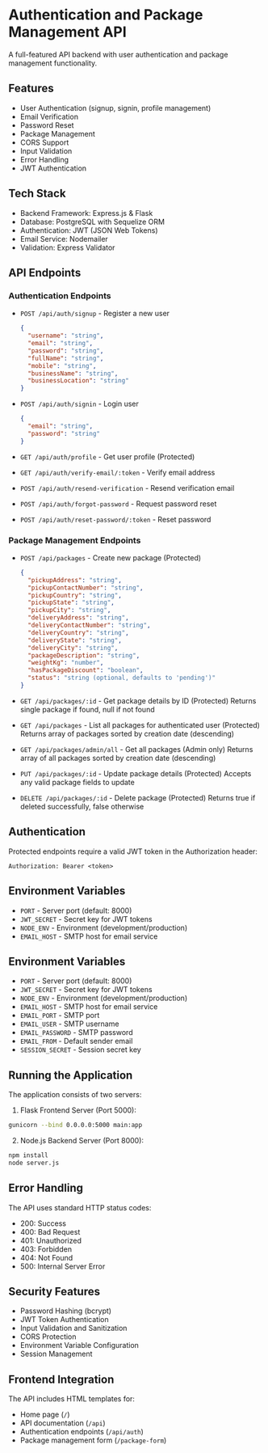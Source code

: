 
# Authentication and Package Management API

A full-featured API backend with user authentication and package management functionality.

## Features

- User Authentication (signup, signin, profile management)
- Email Verification
- Password Reset
- Package Management
- CORS Support
- Input Validation
- Error Handling
- JWT Authentication

## Tech Stack

- Backend Framework: Express.js & Flask
- Database: PostgreSQL with Sequelize ORM
- Authentication: JWT (JSON Web Tokens)
- Email Service: Nodemailer
- Validation: Express Validator

## API Endpoints

### Authentication Endpoints

- `POST /api/auth/signup` - Register a new user
  ```json
  {
    "username": "string",
    "email": "string",
    "password": "string",
    "fullName": "string",
    "mobile": "string",
    "businessName": "string",
    "businessLocation": "string"
  }
  ```

- `POST /api/auth/signin` - Login user
  ```json
  {
    "email": "string",
    "password": "string"
  }
  ```

- `GET /api/auth/profile` - Get user profile (Protected)
- `GET /api/auth/verify-email/:token` - Verify email address
- `POST /api/auth/resend-verification` - Resend verification email
- `POST /api/auth/forgot-password` - Request password reset
- `POST /api/auth/reset-password/:token` - Reset password

### Package Management Endpoints

- `POST /api/packages` - Create new package (Protected)
  ```json
  {
    "pickupAddress": "string",
    "pickupContactNumber": "string",
    "pickupCountry": "string",
    "pickupState": "string",
    "pickupCity": "string",
    "deliveryAddress": "string",
    "deliveryContactNumber": "string",
    "deliveryCountry": "string",
    "deliveryState": "string",
    "deliveryCity": "string",
    "packageDescription": "string",
    "weightKg": "number",
    "hasPackageDiscount": "boolean",
    "status": "string (optional, defaults to 'pending')"
  }
  ```

- `GET /api/packages/:id` - Get package details by ID (Protected)
  Returns single package if found, null if not found

- `GET /api/packages` - List all packages for authenticated user (Protected)
  Returns array of packages sorted by creation date (descending)

- `GET /api/packages/admin/all` - Get all packages (Admin only)
  Returns array of all packages sorted by creation date (descending)

- `PUT /api/packages/:id` - Update package details (Protected)
  Accepts any valid package fields to update

- `DELETE /api/packages/:id` - Delete package (Protected)
  Returns true if deleted successfully, false otherwise

## Authentication

Protected endpoints require a valid JWT token in the Authorization header:
```
Authorization: Bearer <token>
```

## Environment Variables

- `PORT` - Server port (default: 8000)
- `JWT_SECRET` - Secret key for JWT tokens
- `NODE_ENV` - Environment (development/production)
- `EMAIL_HOST` - SMTP host for email service

## Environment Variables

- `PORT` - Server port (default: 8000)
- `JWT_SECRET` - Secret key for JWT tokens
- `NODE_ENV` - Environment (development/production)
- `EMAIL_HOST` - SMTP host for email service
- `EMAIL_PORT` - SMTP port
- `EMAIL_USER` - SMTP username
- `EMAIL_PASSWORD` - SMTP password
- `EMAIL_FROM` - Default sender email
- `SESSION_SECRET` - Session secret key

## Running the Application

The application consists of two servers:

1. Flask Frontend Server (Port 5000):
```bash
gunicorn --bind 0.0.0.0:5000 main:app
```

2. Node.js Backend Server (Port 8000):
```bash
npm install
node server.js
```

## Error Handling

The API uses standard HTTP status codes:

- 200: Success
- 400: Bad Request
- 401: Unauthorized
- 403: Forbidden
- 404: Not Found
- 500: Internal Server Error

## Security Features

- Password Hashing (bcrypt)
- JWT Token Authentication
- Input Validation and Sanitization
- CORS Protection
- Environment Variable Configuration
- Session Management

## Frontend Integration

The API includes HTML templates for:
- Home page (`/`)
- API documentation (`/api`)
- Authentication endpoints (`/api/auth`)
- Package management form (`/package-form`)
